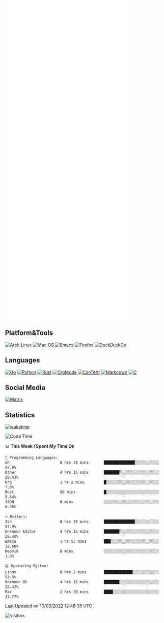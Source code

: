 ![Metrics](https://github.com/SteamedFish/SteamedFish/blob/master/github-metrics.svg)

## Platform&Tools

[![Arch Linux](https://img.shields.io/badge/ArchLinux-1793D1?logo=arch-linux&logoColor=fff&style=flat-square)](https://archlinux.org/)
[![Mac OS](https://img.shields.io/badge/MacOS-000000?style=flat-square&logo=macos&logoColor=F0F0F0)](https://www.apple.com/macos/)
[![Emacs](https://img.shields.io/badge/Emacs-%237F5AB6.svg?&style=flat-square&logo=gnu-emacs&logoColor=white)](https://www.gnu.org/software/emacs/)
[![Firefox](https://img.shields.io/badge/Firefox-FF7139?style=flat-square&logo=Firefox-Browser&logoColor=white)](https://firefox.com/)
[![DuckDuckGo](https://img.shields.io/badge/DuckDuckGo-DE5833?style=flat-square&logo=DuckDuckGo&logoColor=white)](https://duckduckgo.com/)

## Languages

[![Go](https://img.shields.io/badge/Golang-%2300ADD8.svg?style=flat-square&logo=go&logoColor=white)](https://golang.org/)
[![Python](https://img.shields.io/badge/Python-3670A0?style=flat-square&logo=python&logoColor=ffdd54)](https://www.python.org/)
[![Rust](https://img.shields.io/badge/Rust-%23000000.svg?style=flat-square&logo=rust&logoColor=white)](https://www.rust-lang.org/)
[![OrgMode](https://img.shields.io/badge/OrgMode-%23000000.svg?style=flat-square&logo=org&logoColor=white)](https://orgmode.org/)
[![ConTeXt](https://img.shields.io/badge/ConTeXt-%23008080.svg?style=flat-square&logo=latex&logoColor=white)](https://contextgarden.net/)
[![Markdown](https://img.shields.io/badge/MarkDown-%23000000.svg?style=flat-square&logo=markdown&logoColor=white)](https://daringfireball.net/projects/markdown/)
[![C](https://img.shields.io/badge/C-%2300599C.svg?style=flat-square&logo=c&logoColor=white)](https://www.iso.org/standard/74528.html)

## Social Media

[![Matrix](https://img.shields.io/badge/SteamedFish-2CA5E0?style=social&logo=matrix&logoColor=black)](https://matrix.to/#/@i:steamedfish.org)

## Statistics
[![wakatime](https://wakatime.com/badge/user/168280d6-fcf2-4b4f-ad3a-dc4612f35b38.svg)](https://wakatime.com/@168280d6-fcf2-4b4f-ad3a-dc4612f35b38)

<!--START_SECTION:waka-->
![Code Time](http://img.shields.io/badge/Code%20Time-1%2C646%20hrs%2026%20mins-blue)

📊 **This Week I Spent My Time On** 

```text
💬 Programming Languages: 
sh                       8 hrs 39 mins       ██████████████░░░░░░░░░░░   57.9% 
Other                    4 hrs 15 mins       ███████░░░░░░░░░░░░░░░░░░   28.43% 
Org                      1 hr 2 mins         █░░░░░░░░░░░░░░░░░░░░░░░░   7.0% 
Rust                     50 mins             █░░░░░░░░░░░░░░░░░░░░░░░░   5.64% 
JSON                     8 mins              ░░░░░░░░░░░░░░░░░░░░░░░░░   0.98%

🔥 Editors: 
Zsh                      8 hrs 39 mins       ██████████████░░░░░░░░░░░   57.9% 
Unknown Editor           4 hrs 15 mins       ███████░░░░░░░░░░░░░░░░░░   28.42% 
Emacs                    1 hr 53 mins        ███░░░░░░░░░░░░░░░░░░░░░░   12.68% 
Neovim                   8 mins              ░░░░░░░░░░░░░░░░░░░░░░░░░   1.0%

💻 Operating System: 
Linux                    8 hrs 2 mins        █████████████░░░░░░░░░░░░   53.8% 
Unknown OS               4 hrs 15 mins       ███████░░░░░░░░░░░░░░░░░░   28.42% 
Mac                      2 hrs 39 mins       ████░░░░░░░░░░░░░░░░░░░░░   17.77%

```


 Last Updated on 10/03/2022 12:46:35 UTC
<!--END_SECTION:waka-->

![visitors](https://visitor-badge.laobi.icu/badge?page_id=SteamedFish.SteamedFish)
